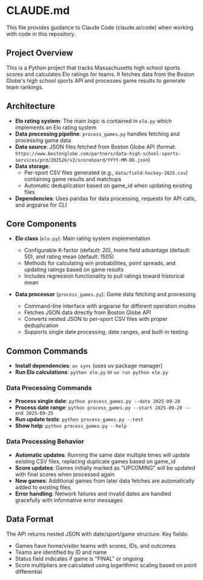 # CLAUDE.md

This file provides guidance to Claude Code (claude.ai/code) when working with code in this repository.

## Project Overview

This is a Python project that tracks Massachusetts high school sports scores and calculates Elo ratings for teams. It fetches data from the Boston Globe's high school sports API and processes game results to generate team rankings.

## Architecture

- **Elo rating system**: The main logic is contained in `elo.py` which implements an Elo rating system
- **Data processing pipeline**: `process_games.py` handles fetching and processing game data
- **Data source**: JSON files fetched from Boston Globe API (format: `https://www.bostonglobe.com/partners/data-high-school-sports-services/prd/202526/v2/scoreboard/YYYY-MM-DD.json`)
- **Data storage**:
  - Per-sport CSV files generated (e.g., `data/field-hockey-2025.csv`) containing game results and matchups
  - Automatic deduplication based on game_id when updating existing files
- **Dependencies**: Uses pandas for data processing, requests for API calls, and argparse for CLI

## Core Components

- **Elo class** (`elo.py`): Main rating system implementation
  - Configurable K-factor (default: 20), home field advantage (default: 50), and rating mean (default: 1505)
  - Methods for calculating win probabilities, point spreads, and updating ratings based on game results
  - Includes regression functionality to pull ratings toward historical mean

- **Data processor** (`process_games.py`): Game data fetching and processing
  - Command-line interface with argparse for different operation modes
  - Fetches JSON data directly from Boston Globe API
  - Converts nested JSON to per-sport CSV files with proper deduplication
  - Supports single date processing, date ranges, and built-in testing

## Common Commands

- **Install dependencies**: `uv sync` (uses uv package manager)
- **Run Elo calculations**: `python elo.py` or `uv run python elo.py`

### Data Processing Commands

- **Process single date**: `python process_games.py --date 2025-09-20`
- **Process date range**: `python process_games.py --start 2025-09-20 --end 2025-09-25`
- **Run update tests**: `python process_games.py --test`
- **Show help**: `python process_games.py --help`

### Data Processing Behavior

- **Automatic updates**: Running the same date multiple times will update existing CSV files, replacing duplicate games based on game_id
- **Score updates**: Games initially marked as "UPCOMING" will be updated with final scores when processed again
- **New games**: Additional games from later data fetches are automatically added to existing files
- **Error handling**: Network failures and invalid dates are handled gracefully with informative error messages

## Data Format

The API returns nested JSON with date/sport/game structure. Key fields:
- Games have home/visitor teams with scores, IDs, and outcomes
- Teams are identified by ID and name
- Status field indicates if game is "FINAL" or ongoing
- Score multipliers are calculated using logarithmic scaling based on point differential